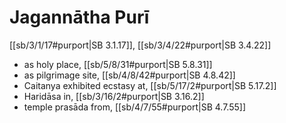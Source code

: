 # Jagannātha Purī

[[sb/3/1/17#purport|SB 3.1.17]], [[sb/3/4/22#purport|SB 3.4.22]]

* as holy place, [[sb/5/8/31#purport|SB 5.8.31]]
* as pilgrimage site, [[sb/4/8/42#purport|SB 4.8.42]]
* Caitanya exhibited ecstasy at, [[sb/5/17/2#purport|SB 5.17.2]]
* Haridāsa in, [[sb/3/16/2#purport|SB 3.16.2]]
* temple prasāda from, [[sb/4/7/55#purport|SB 4.7.55]]
